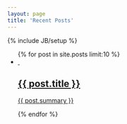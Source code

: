 ```yaml
---
layout: page
title: 'Recent Posts'
---
```

{% include JB/setup %}

<ul class="posts recent">
  {% for post in site.posts limit:10 %}
    <li class="post-in-list {% cycle 'blue', 'green', 'orange' %}">
      <a href="{{ BASE_PATH }}{{ post.url }}" title="{{ post.title }}">
        <span class="molecule-{% cycle 'caffeine', 'adrenaline', 'dopamine', 'acetaminophen' %}">&nbsp;</span>
        <h2>{{ post.title }}</h2>
        <p>{{ post.summary }}</p>
      </a>
    </li>
  {% endfor %}
</ul>
